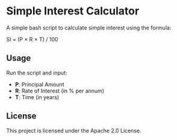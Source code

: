 # Simple Interest Calculator

A simple bash script to calculate simple interest using the formula:

SI = (P × R × T) / 100

## Usage
Run the script and input:
- **P**: Principal Amount
- **R**: Rate of Interest (in % per annum)
- **T**: Time (in years)

## License
This project is licensed under the Apache 2.0 License.
